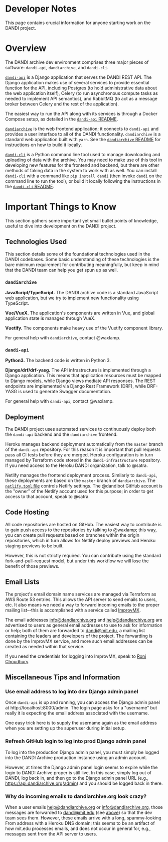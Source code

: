 # Developer Notes

This page contains crucial information for anyone starting work on the DANDI
project.

# Overview

The DANDI archive dev environment comprises three major pieces of software:
`dandi-api`, `dandiarchive`, and `dandi-cli`.

[`dandi-api`](https://github.com/dandi/dandi-api) is a Django application that
serves the DANDI REST API. The Django application makes use of several services
to provide essential function for the API, including Postgres (to hold
administrative data about the web application itself), Celery (to run
asynchronous compute tasks as needed to implement API semantics), and RabbitMQ
(to act as a message broker between Celery and the rest of the application).

The easiest way to run the API along with its services is through a Docker
Compose setup, as detailed in the [`dandi-api` README](https://github.com/dandi/dandi-api#readme).

[`dandiarchive`](https://github.com/dandi/dandiarchive) is the web frontend
application; it connects to `dandi-api` and provides a user interface to all of
the DANDI functionality. `dandiarchive` is a standard web application built with
`yarn`. See the [`dandiarchive` README](https://github.com/dandi/dandiarchive#readme)
for instructions on how to build it locally.

[`dandi-cli`](https://github.com/dandi/dandi-cli) is a Python command line tool
used to manage downloading and uploading of data with the archive. You may need
to make use of this tool in developing new features for the frontend and
backend, but there are other methods of faking data in the system to work with
as well. You can install `dandi-cli` with a command like `pip install dandi`
(then invoke `dandi` on the command line to run the tool), or build it locally
following the instructions in the [`dandi-cli` README](https://github.com/dandi/dandi-cli#readme).

# Important Things to Know

This section gathers some important yet small bullet points of knowledge, useful
to dive into development on the DANDI project.

## Technologies Used

This section details some of the foundational technologies used in the DANDI
codebases. Some basic understanding of these technologies is the bare minimum
requirement for contributing meaningfully, but keep in mind that the DANDI team
can help you get spun up as well.

### `dandiarchive`

**JavaScript/TypeScript.** The DANDI archive code is a standard JavaScript web
application, but we try to implement new functionality using TypeScript.

**Vue/VueX.** The application's components are written in Vue, and global
application state is managed through VueX.

**Vuetify.** The components make heavy use of the Vuetify component library.

For general help with `dandiarchive`, contact @waxlamp.

### `dandi-api`

**Python3.** The backend code is written in Python 3.

**Django/drf/drf-yasg.** The API infrastructure is implemented through a Django application.
This means that application resources must be mapped to Django models, while
Django views mediate API responses. The REST endpoints are implemented via
Django Rest Framework (DRF), while DRF-YASG is used to generate Swagger
documentation.

For general help with `dandi-api`, contact @waxlamp.

## Deployment

The DANDI project uses automated services to continuously deploy both the
`dandi-api` backend and the `dandiarchive` frontend.

Heroku manages backend deployment automatically from the `master` branch of the
`dandi-api` repository. For this reason it is important that pull requests pass
all CI tests before they are merged. Heroku configuration is in turn managed by
Terraform code stored in the `dandi-infrastructure` repository. If you need
access to the Heroku DANDI organization, talk to @satra.

Netlify manages the frontend deployment process. Similarly to `dandi-api`, these
deployments are based on the `master` branch of `dandiarchive`. The
[`netlify.toml` file](https://github.com/dandi/dandiarchive/blob/master/netlify.toml)
controls Netlify settings. The @dandibot GitHub account is the "owner" of the
Netlify account used for this purpose; in order to get access to that account,
speak to @satra.

## Code Hosting

All code repositories are hosted on GitHub. The easiest way to contribute is to
gain push access to the repositories by talking to @waxlamp; this way, you can
create pull requests based on branches within the origin repositories, which in
turn allows for Netlify deploy previews and Heroku staging previews to be built.

However, this is not strictly required. You can contribute using the standard
fork-and-pull-request model, but under this workflow we will lose the benefit of
those previews.

## Email Lists

The project's email domain name services are managed via Terraform as AWS Route
53 entries. This allows the API server to send emails to users, etc. It also
means we need a way to forward incoming emails to the proper mailing list--this
is accomplished with a service called [ImprovMX](https://improvmx.com/).

The email addresses info@dandiarchive.org and help@dandiarchive.org are
advertised to users as general email addresses to use to ask for information or
help; both of them are forwarded to dandi@mit.edu, a mailing list containing the
leaders and developers of the project. The forwarding is done by the ImprovMX
service, and more such email addresses can be created as needed within that
service.

If you need the credentials for logging into ImprovMX, speak to [Roni
Choudhury](roni.choudhury@kitware.com).

## Miscellaneous Tips and Information

### Use email address to log into dev Django admin panel

Once `dandi-api` is up and running, you can access the Django admin panel at
http://localhost:8000/admin. The login page asks for a "username" but really it
is expecting the email address associated with the username.

One easy trick here is to supply the username again as the email address when
you are setting up the superuser during initial setup.

### Refresh GitHub login to log into prod Django admin panel

To log into the production Django admin panel, you must simply be logged into
the DANDI Archive production instance using an admin account.

However, at times the Django admin panel login seems to expire while the login
to DANDI Archive proper is still live. In this case, simply log out of DANDI,
log back in, and then go to the Django admin panel URL
(e.g., https://api.dandiarchive.org/admin) and you should be logged back in
there.

### Why do incoming emails to dandiarchive.org look crazy?

When a user emails help@dandiarchive.org or info@dandiarchive.org, those
messages are forwarded to dandi@mit.edu (see [above](#email-lists)) so that the
dev team sees them. However, these emails arrive with a long, spammy-looking
From address with a Heroku DNS domain; this seems to be an artifact of how
mit.edu processes emails, and does not occur in general for, e.g., messages sent
from the API server to users.
